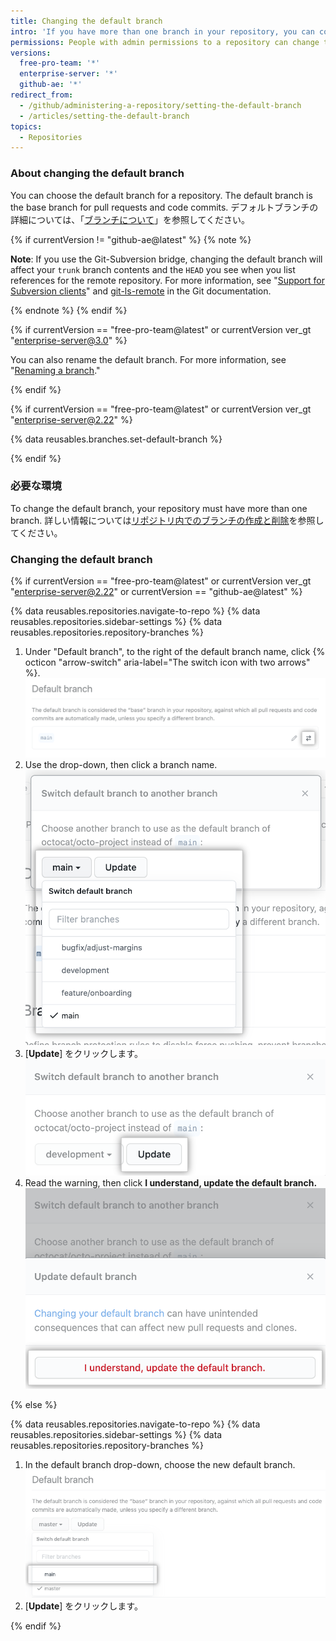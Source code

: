 ```yaml
---
title: Changing the default branch
intro: 'If you have more than one branch in your repository, you can configure any branch as the default branch.'
permissions: People with admin permissions to a repository can change the default branch for the repository.
versions:
  free-pro-team: '*'
  enterprise-server: '*'
  github-ae: '*'
redirect_from:
  - /github/administering-a-repository/setting-the-default-branch
  - /articles/setting-the-default-branch
topics:
  - Repositories
---
```


### About changing the default branch

You can choose the default branch for a repository. The default branch is the base branch for pull requests and code commits. デフォルトブランチの詳細については、「[ブランチについて](/github/collaborating-with-issues-and-pull-requests/about-branches#about-the-default-branch)」を参照してください。

{% if currentVersion != "github-ae@latest" %}
{% note %}

**Note**: If you use the Git-Subversion bridge, changing the default branch will affect your `trunk` branch contents and the `HEAD` you see when you list references for the remote repository. For more information, see "[Support for Subversion clients](/github/importing-your-projects-to-github/support-for-subversion-clients)" and [git-ls-remote](https://git-scm.com/docs/git-ls-remote.html) in the Git documentation.

{% endnote %}
{% endif %}

{% if currentVersion == "free-pro-team@latest" or currentVersion ver_gt "enterprise-server@3.0" %}

You can also rename the default branch. For more information, see "[Renaming a branch](/github/administering-a-repository/renaming-a-branch)."

{% endif %}

{% if currentVersion == "free-pro-team@latest" or currentVersion ver_gt "enterprise-server@2.22" %}

{% data reusables.branches.set-default-branch %}

{% endif %}

### 必要な環境

To change the default branch, your repository must have more than one branch. 詳しい情報については[リポジトリ内でのブランチの作成と削除](/github/collaborating-with-issues-and-pull-requests/creating-and-deleting-branches-within-your-repository#creating-a-branch)を参照してください。

### Changing the default branch

{% if currentVersion == "free-pro-team@latest" or currentVersion ver_gt "enterprise-server@2.22" or currentVersion == "github-ae@latest" %}

{% data reusables.repositories.navigate-to-repo %}
{% data reusables.repositories.sidebar-settings %}
{% data reusables.repositories.repository-branches %}
1. Under "Default branch", to the right of the default branch name, click {% octicon "arrow-switch" aria-label="The switch icon with two arrows" %}. ![Switch icon with two arrows to the right of current default branch name](/assets/images/help/repository/repository-options-defaultbranch-change.png)
1. Use the drop-down, then click a branch name. ![Drop-down to choose new default branch](/assets/images/help/repository/repository-options-defaultbranch-drop-down.png)
1. [**Update**] をクリックします。 !["Update" button after choosing a new default branch](/assets/images/help/repository/repository-options-defaultbranch-update.png)
1. Read the warning, then click **I understand, update the default branch.** !["Update" button after choosing a new default branch](/assets/images/help/repository/repository-options-defaultbranch-i-understand.png)

{% else %}

{% data reusables.repositories.navigate-to-repo %}
{% data reusables.repositories.sidebar-settings %}
{% data reusables.repositories.repository-branches %}
1. In the default branch drop-down, choose the new default branch. ![デフォルトブランチ ドロップダウン セレクター](/assets/images/help/repository/repository-options-defaultbranch.png)
1. [**Update**] をクリックします。

{% endif %}

